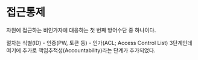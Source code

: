# 접근통제
자원에 접근하는 비인가자에 대응하는 첫 번째 방어수단 중 하나이다.

절차는 식별(ID) - 인증(PW, 토큰 등) - 인가(ACL; Access Control List) 3단계인데 여기에 추가로 책임추적성(Accountability)라는 단계가 추가되었다.

